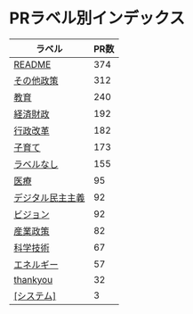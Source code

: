 # PRラベル別インデックス

| ラベル | PR数 |
|--------|------|
| [README](label_README.md) | 374 |
| [その他政策](label_その他政策.md) | 312 |
| [教育](label_教育.md) | 240 |
| [経済財政](label_経済財政.md) | 192 |
| [行政改革](label_行政改革.md) | 182 |
| [子育て](label_子育て.md) | 173 |
| [ラベルなし](label_ラベルなし.md) | 155 |
| [医療](label_医療.md) | 95 |
| [デジタル民主主義](label_デジタル民主主義.md) | 92 |
| [ビジョン](label_ビジョン.md) | 92 |
| [産業政策](label_産業政策.md) | 82 |
| [科学技術](label_科学技術.md) | 67 |
| [エネルギー](label_エネルギー.md) | 57 |
| [thankyou](label_thankyou.md) | 32 |
| [[システム]](label_[システム].md) | 3 |
